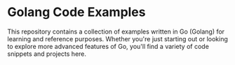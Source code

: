 # Golang Code Examples

This repository contains a collection of examples written in Go (Golang) for learning and reference purposes. Whether you're just starting out or looking to explore more advanced features of Go, you'll find a variety of code snippets and projects here.
